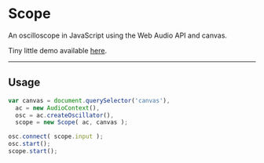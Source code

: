 Scope
=========

An oscilloscope in JavaScript using the Web Audio API and canvas.

Tiny little demo available [here](http://kevincennis.github.io/Scope/).

---

## Usage

```js
var canvas = document.querySelector('canvas'),
  ac = new AudioContext(),
  osc = ac.createOscillator(),
  scope = new Scope( ac, canvas );

osc.connect( scope.input );
osc.start();
scope.start();
```
